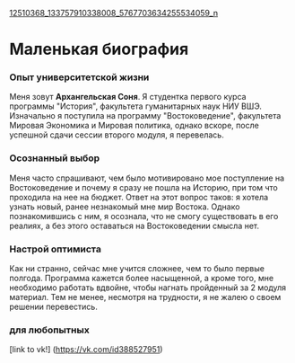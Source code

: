 [12510368_133757910338008_5767703634255534059_n](https://user-images.githubusercontent.com/35595836/35407240-57e54ce6-021c-11e8-8eae-128cb0abe183.jpg)
# Маленькая биография 
### Опыт университетской жизни
Меня зовут **Архангельская Соня**. Я студентка первого курса программы "История", факультета гуманитарных наук НИУ ВШЭ. 
Изначально я поступила на программу "Востоковедение", факультета Мировая Экономика и Мировая политика, однако вскоре, после успешной сдачи сессии второго модуля, я перевелась. 
### Осознанный выбор
Меня часто спрашивают, чем было мотивировано мое поступление на Востоковедение и почему я сразу не пошла на Историю, при том что проходила на нее на бюджет. Ответ на этот вопрос таков: я хотела узнать новый, ранее незнакомый мне мир Востока. Однако познакомившись с ним, я осознала, что не смогу существовать в его реалиях, а без этого оставаться на Востоковедении смысла нет. 
### Настрой оптимиста 
Как ни странно, сейчас мне учится сложнее, чем то было первые полгода. Программа кажется более насыщенной, а кроме того, мне необходимо работать вдвойне, чтобы нагнать пройденный за 2 модуля материал. 
Тем не менее, несмотря на трудности, я не жалею о своем решении перевестись.
### для любопытных 
 [link to vk!] (https://vk.com/id388527951)
